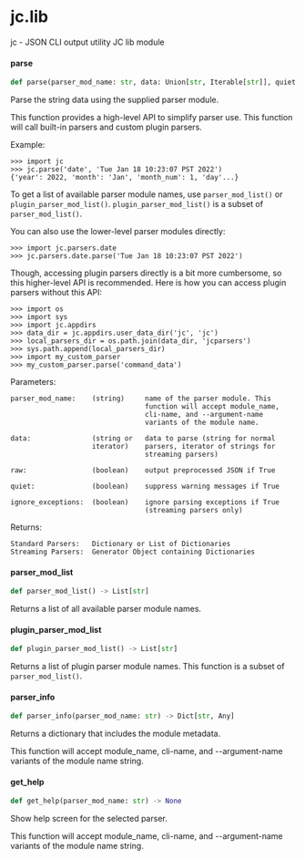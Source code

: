 <a id="jc.lib"></a>

# jc.lib

jc - JSON CLI output utility
JC lib module

<a id="jc.lib.parse"></a>

#### parse

```python
def parse(parser_mod_name: str, data: Union[str, Iterable[str]], quiet: Optional[bool] = False, raw: Optional[bool] = False, ignore_exceptions: Optional[Union[None, bool]] = None, **kwargs: Any, ,) -> Union[Dict[str, Any], List[Dict[str, Any]], Iterator[Dict[str, Any]]]
```

Parse the string data using the supplied parser module.

This function provides a high-level API to simplify parser use. This
function will call built-in parsers and custom plugin parsers.

Example:

    >>> import jc
    >>> jc.parse('date', 'Tue Jan 18 10:23:07 PST 2022')
    {'year': 2022, 'month': 'Jan', 'month_num': 1, 'day'...}

To get a list of available parser module names, use `parser_mod_list()`
or `plugin_parser_mod_list()`. `plugin_parser_mod_list()` is a subset
of `parser_mod_list()`.

You can also use the lower-level parser modules directly:

    >>> import jc.parsers.date
    >>> jc.parsers.date.parse('Tue Jan 18 10:23:07 PST 2022')

Though, accessing plugin parsers directly is a bit more cumbersome, so
this higher-level API is recommended. Here is how you can access plugin
parsers without this API:

    >>> import os
    >>> import sys
    >>> import jc.appdirs
    >>> data_dir = jc.appdirs.user_data_dir('jc', 'jc')
    >>> local_parsers_dir = os.path.join(data_dir, 'jcparsers')
    >>> sys.path.append(local_parsers_dir)
    >>> import my_custom_parser
    >>> my_custom_parser.parse('command_data')

Parameters:

    parser_mod_name:    (string)     name of the parser module. This
                                     function will accept module_name,
                                     cli-name, and --argument-name
                                     variants of the module name.

    data:               (string or   data to parse (string for normal
                        iterator)    parsers, iterator of strings for
                                     streaming parsers)

    raw:                (boolean)    output preprocessed JSON if True

    quiet:              (boolean)    suppress warning messages if True

    ignore_exceptions:  (boolean)    ignore parsing exceptions if True
                                     (streaming parsers only)

Returns:

    Standard Parsers:   Dictionary or List of Dictionaries
    Streaming Parsers:  Generator Object containing Dictionaries

<a id="jc.lib.parser_mod_list"></a>

#### parser\_mod\_list

```python
def parser_mod_list() -> List[str]
```

Returns a list of all available parser module names.

<a id="jc.lib.plugin_parser_mod_list"></a>

#### plugin\_parser\_mod\_list

```python
def plugin_parser_mod_list() -> List[str]
```

Returns a list of plugin parser module names. This function is a
subset of `parser_mod_list()`.

<a id="jc.lib.parser_info"></a>

#### parser\_info

```python
def parser_info(parser_mod_name: str) -> Dict[str, Any]
```

Returns a dictionary that includes the module metadata.

This function will accept module_name, cli-name, and --argument-name
variants of the module name string.

<a id="jc.lib.get_help"></a>

#### get\_help

```python
def get_help(parser_mod_name: str) -> None
```

Show help screen for the selected parser.

This function will accept module_name, cli-name, and --argument-name
variants of the module name string.

